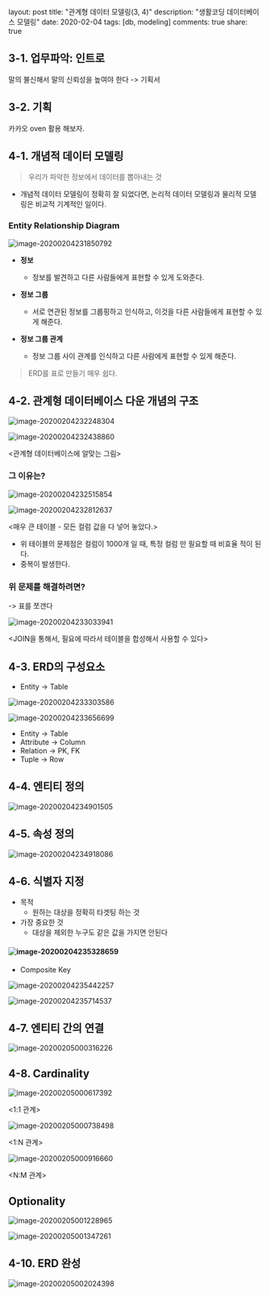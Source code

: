 layout: post
title: "관계형 데이터 모델링(3, 4)"
description: "생활코딩 데이터베이스 모델링"
date: 2020-02-04
tags: [db, modeling]
comments: true
share: true



## 3-1. 업무파악: 인트로

 말의 불신해서 말의 신뢰성을 높여야 한다 -> 기획서



## 3-2. 기획

카카오 oven 활용 해보자. 



## 4-1. 개념적 데이터 모델링

> 우리가 파악한 정보에서 데이터를 뽑아내는 것

* 개념적 데이터 모델링이 정확히 잘 되었다면, 논리적 데이터 모델링과 물리적 모델링은 비교적 기계적인 일이다.



### Entity Relationship Diagram

![image-20200204231850792](../assets/images/image-20200204231850792.png)

* **정보**
  * 정보를 발견하고 다른 사람들에게 표현할 수 있게 도와준다.
* **정보 그룹**
  * 서로 연관된 정보를 그룹핑하고 인식하고, 이것을 다른 사람들에게 표현할 수 있게 해준다.

* **정보 그룹 관계**
  * 정보 그룹 사이 관계를 인식하고 다른 사람에게 표현할 수 있게 해준다.

> ERD를 표로 만들기 매우 쉽다.





## 4-2. 관계형 데이터베이스 다운 개념의 구조

![image-20200204232248304](../assets/images/image-20200204232248304.png)

![image-20200204232438860](../assets/images/image-20200204232438860.png)

<관계형 데이터베이스에 알맞는 그림>



### 그 이유는?

![image-20200204232515854](../assets/images/image-20200204232515854.png)

![image-20200204232812637](../assets/images/image-20200204232812637.png)

<매우 큰 테이블 - 모든 컬럼 값을 다 넣어 놓았다.>

* 위 테이블의 문제점은 컬럼이 1000개 일 때, 특정 컬럼 만 필요할 때 비효율 적이 된다.
* 중복이 발생한다.



### 위 문제를 해결하려면?

-> 표를 쪼갠다

![image-20200204233033941](../assets/images/image-20200204233033941.png)

<JOIN을 통해서, 필요에 따라서 테이블을 합성해서 사용할 수 있다>





## 4-3. ERD의 구성요소

* Entity -> Table

![image-20200204233303586](../assets/images/image-20200204233303586.png)



![image-20200204233656699](../assets/images/image-20200204233656699.png)



* Entity -> Table
* Attribute -> Column
* Relation -> PK, FK
* Tuple -> Row



## 4-4. 엔티티 정의

![image-20200204234901505](../assets/images/image-20200204234901505.png)

## 4-5. 속성 정의

![image-20200204234918086](../assets/images/image-20200204234918086.png)





## 4-6. 식별자 지정

* 목적
  * 원하는 대상을 정확히 타겟팅 하는 것
* 가장 중요한 것
  * 대상을 제외한 누구도 같은 값을 가지면 안된다

#### ![image-20200204235328659](../assets/images/image-20200204235328659.png)



* Composite Key

![image-20200204235442257](../assets/images/image-20200204235442257.png)

![image-20200204235714537](../assets/images/image-20200204235714537.png)



## 4-7. 엔티티 간의 연결

![image-20200205000316226](../assets/images/image-20200205000316226.png)



## 4-8. Cardinality

![image-20200205000617392](../assets/images/image-20200205000617392.png)

<1:1 관계>



![image-20200205000738498](../assets/images/image-20200205000738498.png)

<1:N 관계>



![image-20200205000916660](../assets/images/image-20200205000916660.png)

<N:M 관계>



## Optionality

![image-20200205001228965](../assets/images/image-20200205001228965.png)





![image-20200205001347261](../assets/images/image-20200205001347261.png)





## 4-10. ERD 완성

 ![image-20200205002024398](../assets/images/image-20200205002024398.png)

